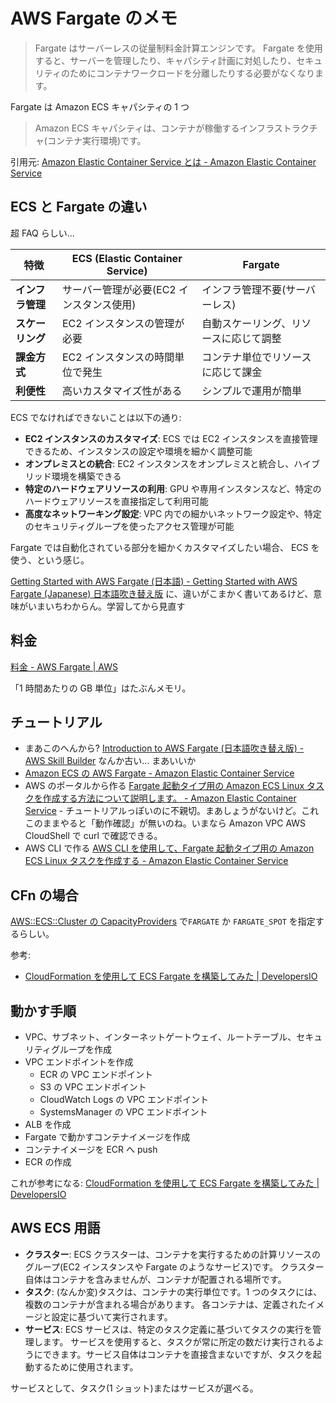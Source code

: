 # AWS Fargate のメモ

> Fargate はサーバーレスの従量制料金計算エンジンです。
> Fargate を使用すると、サーバーを管理したり、キャパシティ計画に対処したり、セキュリティのためにコンテナワークロードを分離したりする必要がなくなります。

Fargate は Amazon ECS キャパシティの 1 つ

> Amazon ECS キャパシティは、コンテナが稼働するインフラストラクチャ(コンテナ実行環境)です。

引用元: [Amazon Elastic Container Service とは - Amazon Elastic Container Service](https://docs.aws.amazon.com/ja_jp/AmazonECS/latest/developerguide/Welcome.html)

## ECS と Fargate の違い

超 FAQ らしい...

| 特徴             | ECS (Elastic Container Service)          | Fargate                                |
| ---------------- | ---------------------------------------- | -------------------------------------- |
| **インフラ管理** | サーバー管理が必要(EC2 インスタンス使用) | インフラ管理不要(サーバーレス)         |
| **スケーリング** | EC2 インスタンスの管理が必要             | 自動スケーリング、リソースに応じて調整 |
| **課金方式**     | EC2 インスタンスの時間単位で発生         | コンテナ単位でリソースに応じて課金     |
| **利便性**       | 高いカスタマイズ性がある                 | シンプルで運用が簡単                   |

ECS でなければできないことは以下の通り:

- **EC2 インスタンスのカスタマイズ**: ECS では EC2 インスタンスを直接管理できるため、インスタンスの設定や環境を細かく調整可能
- **オンプレミスとの統合**: EC2 インスタンスをオンプレミスと統合し、ハイブリッド環境を構築できる
- **特定のハードウェアリソースの利用**: GPU や専用インスタンスなど、特定のハードウェアリソースを直接指定して利用可能
- **高度なネットワーキング設定**: VPC 内での細かいネットワーク設定や、特定のセキュリティグループを使ったアクセス管理が可能

Fargate では自動化されている部分を細かくカスタマイズしたい場合、
ECS を使う、という感じ。

[Getting Started with AWS Fargate (日本語) - Getting Started with AWS Fargate (Japanese) 日本語吹き替え版](https://explore.skillbuilder.aws/learn/courses/17170/getting-started-with-aws-fargate-ri-ben-yu/lessons/100244/getting-started-with-aws-fargate-japanese-ri-ben-yu-chuiki-tie-ban)
に、違いがこまかく書いてあるけど、意味がいまいちわからん。学習してから見直す

## 料金

[料金 - AWS Fargate | AWS](https://aws.amazon.com/jp/fargate/pricing/)

「1 時間あたりの GB 単位」はたぶんメモリ。

## チュートリアル

- まあこのへんから? [Introduction to AWS Fargate (日本語吹き替え版) - AWS Skill Builder](https://explore.skillbuilder.aws/learn/courses/1589/Introduction-to-AWS-Fargate-Japanese-%E6%97%A5%E6%9C%AC%E8%AA%9E%E5%90%B9%E3%81%8D%E6%9B%BF%E3%81%88%E7%89%88) なんか古い... まあいいか
- [Amazon ECS の AWS Fargate - Amazon Elastic Container Service](https://docs.aws.amazon.com/ja_jp/AmazonECS/latest/developerguide/AWS_Fargate.html#fargate-walkthrough)
- AWS のポータルから作る [Fargate 起動タイプ用の Amazon ECS Linux タスクを作成する方法について説明します。 - Amazon Elastic Container Service](https://docs.aws.amazon.com/ja_jp/AmazonECS/latest/developerguide/getting-started-fargate.html) - チュートリアルっぽいのに不親切。まあしょうがないけど。これこのままやると「動作確認」が無いのね。いまなら Amazon VPC AWS CloudShell で curl で確認できる。
- AWS CLI で作る [AWS CLI を使用して、Fargate 起動タイプ用の Amazon ECS Linux タスクを作成する - Amazon Elastic Container Service](https://docs.aws.amazon.com/ja_jp/AmazonECS/latest/developerguide/ECS_AWSCLI_Fargate.html)

## CFn の場合

[AWS::ECS::Cluster の CapacityProviders](https://docs.aws.amazon.com/ja_jp/AWSCloudFormation/latest/UserGuide/aws-resource-ecs-cluster.html#cfn-ecs-cluster-capacityproviders)
で`FARGATE` か `FARGATE_SPOT` を指定するらしい。

参考:

- [CloudFormation を使用して ECS Fargate を構築してみた | DevelopersIO](https://dev.classmethod.jp/articles/building-ecs-fargate-using-cloudformation/)

## 動かす手順

- VPC、サブネット、インターネットゲートウェイ、ルートテーブル、セキュリティグループを作成
- VPC エンドポイントを作成
  - ECR の VPC エンドポイント
  - S3 の VPC エンドポイント
  - CloudWatch Logs の VPC エンドポイント
  - SystemsManager の VPC エンドポイント
- ALB を作成
- Fargate で動かすコンテナイメージを作成
- コンテナイメージを ECR へ push
- ECR の作成

これが参考になる:
[CloudFormation を使用して ECS Fargate を構築してみた | DevelopersIO](https://dev.classmethod.jp/articles/building-ecs-fargate-using-cloudformation/)

## AWS ECS 用語

- **クラスター**: ECS クラスターは、コンテナを実行するための計算リソースのグループ(EC2 インスタンスや Fargate のようなサービス)です。
  クラスター自体はコンテナを含みませんが、コンテナが配置される場所です。
- **タスク**: (なんか変)タスクは、コンテナの実行単位です。1 つのタスクには、複数のコンテナが含まれる場合があります。
  各コンテナは、定義されたイメージと設定に基づいて実行されます。
- **サービス**: ECS サービスは、特定のタスク定義に基づいてタスクの実行を管理します。
  サービスを使用すると、タスクが常に所定の数だけ実行されるようにできます。サービス自体はコンテナを直接含まないですが、タスクを起動するために使用されます。

サービスとして、タスク(1 ショット)またはサービスが選べる。
